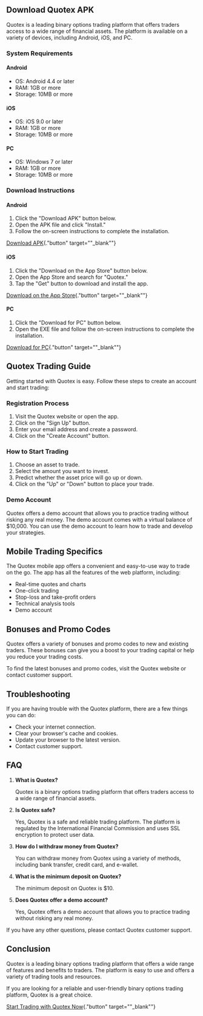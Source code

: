 ## Download Quotex APK

Quotex is a leading binary options trading platform that offers traders
access to a wide range of financial assets. The platform is available on
a variety of devices, including Android, iOS, and PC.

### System Requirements

#### Android

-   OS: Android 4.4 or later
-   RAM: 1GB or more
-   Storage: 10MB or more

#### iOS

-   OS: iOS 9.0 or later
-   RAM: 1GB or more
-   Storage: 10MB or more

#### PC

-   OS: Windows 7 or later
-   RAM: 1GB or more
-   Storage: 10MB or more

### Download Instructions

#### Android

1.  Click the "Download APK" button below.
2.  Open the APK file and click "Install."
3.  Follow the on-screen instructions to complete the installation.

[Download
APK](\%22https://apkpure.com/quotex-trading/com.wQuotexTrading_13397617/download\%22){."button"
target=""_blank""}

#### iOS

1.  Click the "Download on the App Store" button below.
2.  Open the App Store and search for "Quotex."
3.  Tap the "Get" button to download and install the app.

[Download on the App
Store](\%22https://apps.apple.com/us/app/quotex-trading/id1599982445\%22){."button"
target=""_blank""}

#### PC

1.  Click the "Download for PC" button below.
2.  Open the EXE file and follow the on-screen instructions to complete
    the installation.

[Download for
PC](\%22https://www.quotex.io/en/trading\%22){."button"
target=""_blank""}

## Quotex Trading Guide

Getting started with Quotex is easy. Follow these steps to create an
account and start trading:

### Registration Process

1.  Visit the Quotex website or open the app.
2.  Click on the "Sign Up" button.
3.  Enter your email address and create a password.
4.  Click on the "Create Account" button.

### How to Start Trading

1.  Choose an asset to trade.
2.  Select the amount you want to invest.
3.  Predict whether the asset price will go up or down.
4.  Click on the "Up" or "Down" button to place your trade.

### Demo Account

Quotex offers a demo account that allows you to practice trading without
risking any real money. The demo account comes with a virtual balance of
\$10,000. You can use the demo account to learn how to trade and develop
your strategies.

## Mobile Trading Specifics

The Quotex mobile app offers a convenient and easy-to-use way to trade
on the go. The app has all the features of the web platform, including:

-   Real-time quotes and charts
-   One-click trading
-   Stop-loss and take-profit orders
-   Technical analysis tools
-   Demo account

## Bonuses and Promo Codes

Quotex offers a variety of bonuses and promo codes to new and existing
traders. These bonuses can give you a boost to your trading capital or
help you reduce your trading costs.

To find the latest bonuses and promo codes, visit the Quotex website or
contact customer support.

## Troubleshooting

If you are having trouble with the Quotex platform, there are a few
things you can do:

-   Check your internet connection.
-   Clear your browser\'s cache and cookies.
-   Update your browser to the latest version.
-   Contact customer support.

## FAQ

1.  **What is Quotex?**

    Quotex is a binary options trading platform that offers traders
    access to a wide range of financial assets.

2.  **Is Quotex safe?**

    Yes, Quotex is a safe and reliable trading platform. The platform is
    regulated by the International Financial Commission and uses SSL
    encryption to protect user data.

3.  **How do I withdraw money from Quotex?**

    You can withdraw money from Quotex using a variety of methods,
    including bank transfer, credit card, and e-wallet.

4.  **What is the minimum deposit on Quotex?**

    The minimum deposit on Quotex is \$10.

5.  **Does Quotex offer a demo account?**

    Yes, Quotex offers a demo account that allows you to practice
    trading without risking any real money.

If you have any other questions, please contact Quotex customer support.

## Conclusion

Quotex is a leading binary options trading platform that offers a wide
range of features and benefits to traders. The platform is easy to use
and offers a variety of trading tools and resources.

If you are looking for a reliable and user-friendly binary options
trading platform, Quotex is a great choice.

[Start Trading with Quotex
Now](\%22https://traff.sbs/quotexonelink\%22){."button"
target=""_blank""}

